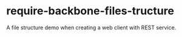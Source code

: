require-backbone-files-tructure
===============================

A file structure demo when creating a web client with REST service.
